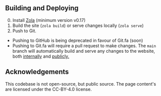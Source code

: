 ## Building and Deploying
0. Install [Zola](https://getzola.org) (minimum version v0.17)
1. Build the site (`zola build`) or serve changes locally (`zola serve`)
2. Push to Git.
  - Pushing to GitHub is being deprecated in favour of Git.fa (soon)
  - Pushing to Git.fa will require a pull request to make changes. The `main` branch will automatically build and serve any changes to the website, both [internally](https://gouv.fa) and [publicly.](https://farer.group)

## Acknowledgements
This codebase is not open-source, but public source. The page content's are licensed under the CC-BY-4.0 license.

